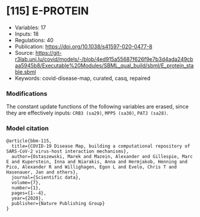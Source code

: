 # \[115\] E-PROTEIN

 - Variables: 17
 - Inputs: 18
 - Regulations: 40
 - Publication: https://doi.org/10.1038/s41597-020-0477-8
 - Source: https://git-r3lab.uni.lu/covid/models/-/blob/4ed915a55687f626f9e7b3d4ada249cbaa5945b8/Executable%20Modules/SBML_qual_build/sbml/E_protein_stable.sbml
 - Keywords: covid-disease-map, curated, casq, repaired


### Modifications

The constant update functions of the following variables are erased, since they are effectively inputs: `CRB3 (sa29)`, `MPP5 (sa30)`, `PATJ (sa28)`.


### Model citation

```
@article{bbm-115,
  title={COVID-19 Disease Map, building a computational repository of SARS-CoV-2 virus-host interaction mechanisms},
  author={Ostaszewski, Marek and Mazein, Alexander and Gillespie, Marc E and Kuperstein, Inna and Niarakis, Anna and Hermjakob, Henning and Pico, Alexander R and Willighagen, Egon L and Evelo, Chris T and Hasenauer, Jan and others},
  journal={Scientific data},
  volume={7},
  number={1},
  pages={1--4},
  year={2020},
  publisher={Nature Publishing Group}
}

```

